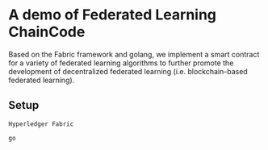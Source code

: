 # A demo of Federated Learning ChainCode
Based on the Fabric framework and golang, we implement a smart contract for a variety of federated learning algorithms to further promote the development of decentralized federated learning (i.e. blockchain-based federated learning).
## Setup
    Hyperledger Fabric

    go

